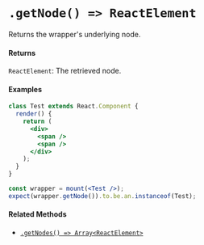 # `.getNode() => ReactElement`

Returns the wrapper's underlying node.


#### Returns

`ReactElement`: The retrieved node.



#### Examples

```jsx
class Test extends React.Component {
  render() {
    return (
      <div>
        <span />
        <span />
      </div>
    );
  }
}

const wrapper = mount(<Test />);
expect(wrapper.getNode()).to.be.an.instanceof(Test);
```



#### Related Methods

- [`.getNodes() => Array<ReactElement>`](getNodes.md)
